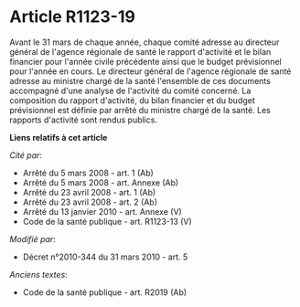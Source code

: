 # Article R1123-19

Avant le 31 mars de chaque année, chaque comité adresse au directeur général de l'agence régionale de santé le rapport
d'activité et le bilan financier pour l'année civile précédente ainsi que le budget prévisionnel pour l'année en cours. Le
directeur général de l'agence régionale de santé adresse au ministre chargé de la santé l'ensemble de ces documents
accompagné d'une analyse de l'activité du comité concerné. La composition du rapport d'activité, du bilan financier et du
budget prévisionnel est définie par arrêté du ministre chargé de la santé. Les rapports d'activité sont rendus publics.

**Liens relatifs à cet article**

_Cité par_:

  - Arrêté du 5 mars 2008 - art. 1 (Ab)
  - Arrêté du 5 mars 2008 - art. Annexe (Ab)
  - Arrêté du 23 avril 2008 - art. 1 (Ab)
  - Arrêté du 23 avril 2008 - art. 2 (Ab)
  - Arrêté du 13 janvier 2010 - art. Annexe (V)
  - Code de la santé publique - art. R1123-13 (V)

_Modifié par_:

  - Décret n°2010-344 du 31 mars 2010 - art. 5

_Anciens textes_:

  - Code de la santé publique - art. R2019 (Ab)
